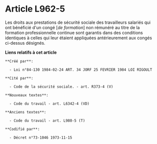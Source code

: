 # Article L962-5

Les droits aux prestations de sécurité sociale des travailleurs salariés qui ont bénéficié d'un congé [*de formation*] non
rémunéré au titre de la formation professionnelle continue sont garantis dans des conditions identiques à celles qui leur
étaient appliquées antérieurement aux congés ci-dessus désignés.

**Liens relatifs à cet article**

	**Créé par**:

	  - Loi n°84-130 1984-02-24 ART. 34 JORF 25 FEVRIER 1984 LOI RIGOULT

	**Cité par**:

	  - Code de la sécurité sociale. - art. R373-4 (V)

	**Nouveaux textes**:

	  - Code du travail - art. L6342-4 (VD)

	**Anciens textes**:

	  - Code du travail - art. L980-5 (T)

	**Codifié par**:

	  - Décret n°73-1046 1973-11-15
